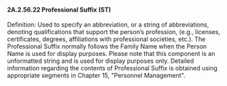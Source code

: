 #### 2A.2.56.22 Professional Suffix (ST)

Definition: Used to specify an abbreviation, or a string of abbreviations, denoting qualifications that support the person’s profession, (e.g., licenses, certificates, degrees, affiliations with professional societies, etc.). The Professional Suffix normally follows the Family Name when the Person Name is used for display purposes. Please note that this component is an unformatted string and is used for display purposes only. Detailed information regarding the contents of Professional Suffix is obtained using appropriate segments in Chapter 15, "Personnel Management".
